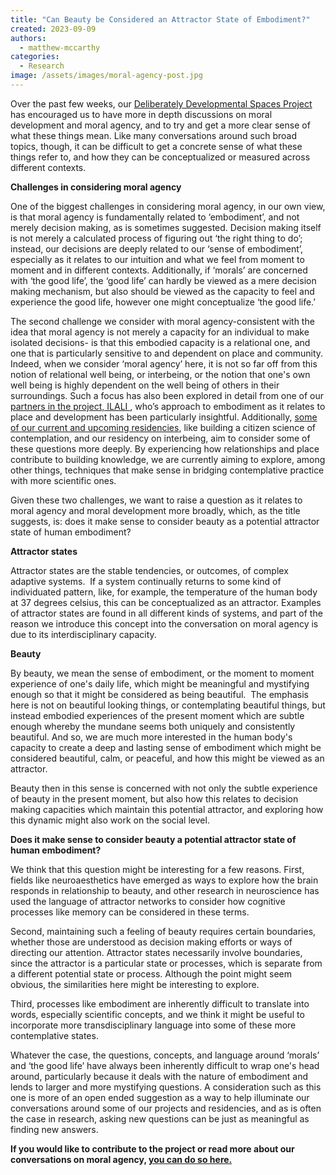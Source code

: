 ```yaml
---
title: "Can Beauty be Considered an Attractor State of Embodiment?"
created: 2023-09-09
authors: 
  - matthew-mccarthy
categories: 
  - Research
image: /assets/images/moral-agency-post.jpg
---
```


Over the past few weeks, our [Deliberately Developmental Spaces Project](https://lifeitself.org/blog/2023/06/20/building-field-for-developmental-spaces) has encouraged us to have more in depth discussions on moral development and moral agency, and to try and get a more clear sense of what these things mean. Like many conversations around such broad topics, though, it can be difficult to get a concrete sense of what these things refer to, and how they can be conceptualized or measured across different contexts.

**Challenges in considering moral agency**
  
One of the biggest challenges in considering moral agency, in our own view, is that moral agency is fundamentally related to ‘embodiment’, and not merely decision making, as is sometimes suggested. Decision making itself is not merely a calculated process of figuring out ‘the right thing to do’; instead, our decisions are deeply related to our ‘sense of embodiment’, especially as it relates to our intuition and what we feel from moment to moment and in different contexts. Additionally, if ‘morals’ are concerned with ‘the good life’, the ‘good life’ can hardly be viewed as a mere decision making mechanism, but also should be viewed as the capacity to feel and experience the good life, however one might conceptualize ‘the good life.’


The second challenge we consider with moral agency-consistent with the idea that moral agency is not merely a capacity for an individual to make isolated decisions- is that this embodied capacity is a relational one, and one that is particularly sensitive to and dependent on place and community. Indeed, when we consider ‘moral agency’ here, it is not so far off from this notion of relational well being, or interbeing, or the notion that one's own well being is highly dependent on the well being of others in their surroundings. Such a focus has also been explored in detail from one of our [partners in the project, ILALI ](https://ilali.global/pilot-program), who’s approach to embodiment as it relates to place and development has been particularly insightful. Additionally, [some of our current and upcoming residencies](https://lifeitself.org/programs), like building a citizen science of contemplation, and our residency on interbeing, aim to consider some of these questions more deeply. By experiencing how relationships and place contribute to building knowledge, we are currently aiming to explore, among other things, techniques that make sense in bridging contemplative practice with more scientific ones.


Given these two challenges, we want to raise a question as it relates to moral agency and moral development more broadly, which, as the title suggests, is: does it make sense to consider beauty as a potential attractor state of human embodiment? 


**Attractor states** 

Attractor states are the stable tendencies, or outcomes, of complex adaptive systems.  If a system continually returns to some kind of individuated pattern, like, for example, the temperature of the human body at 37 degrees celsius, this can be conceptualized as an attractor. Examples of attractor states are found in all different kinds of systems, and part of the reason we introduce this concept into the conversation on moral agency is due to its interdisciplinary capacity. 


**Beauty** 

By beauty, we mean the sense of embodiment, or the moment to moment experience of one's daily life, which might be meaningful and mystifying enough so that it might be considered as being beautiful.  The emphasis here is not on beautiful looking things, or contemplating beautiful things, but instead embodied experiences of the present moment which are subtle enough whereby the mundane seems both uniquely and consistently beautiful. And so, we are much more interested in the human body's capacity to create a deep and lasting sense of embodiment which might be considered beautiful, calm, or peaceful, and how this might be viewed as an attractor. 


Beauty then in this sense is concerned with not only the subtle experience of beauty in the present moment, but also how this relates to decision making capacities which maintain this potential attractor, and exploring how this dynamic might also work on the social level.

**Does it make sense to consider beauty a potential attractor state of human embodiment?** 

We think that this question might be interesting for a few reasons. First, fields like neuroaesthetics have emerged as ways to explore how the brain responds in relationship to beauty, and other research in neuroscience has used the language of attractor networks to consider how cognitive processes like memory can be considered in these terms.  


Second, maintaining such a feeling of beauty requires certain boundaries, whether those are understood as decision making efforts or ways of directing our attention. Attractor states necessarily involve boundaries, since the attractor is a particular state or processes, which is separate from a different potential state or process. Although the point might seem obvious, the similarities here might be interesting to explore.


Third, processes like embodiment are inherently difficult to translate into words, especially scientific concepts, and we think it might be useful to incorporate more transdisciplinary language into some of these more contemplative states.


Whatever the case, the questions, concepts, and language around ‘morals’ and ‘the good life’ have always been inherently difficult to wrap one's head around, particularly because it deals with the nature of embodiment and lends to larger and more mystifying questions. A consideration such as this one is more of an open ended suggestion as a way to help illuminate our conversations around some of our projects and residencies, and as is often the case in research, asking new questions can be just as meaningful as finding new answers. 


**If you would like to contribute to the project or read more about our conversations on moral agency, [you can do so here.](https://github.com/orgs/life-itself/discussions/700)**